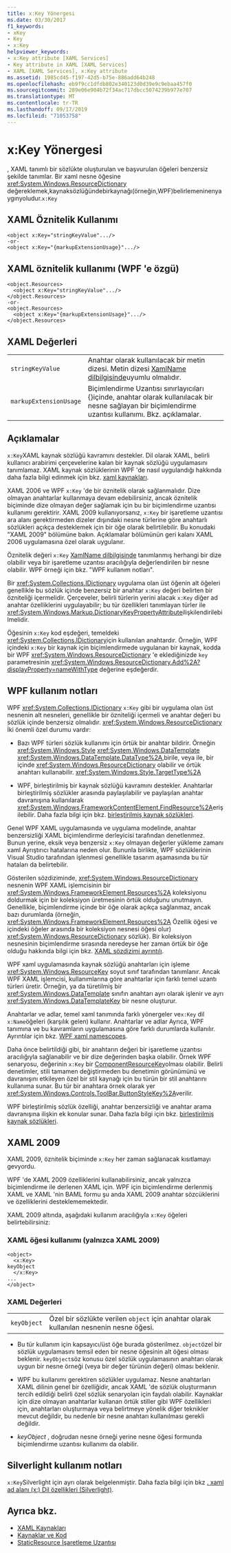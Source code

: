 ```yaml
---
title: x:Key Yönergesi
ms.date: 03/30/2017
f1_keywords:
- xKey
- Key
- x:Key
helpviewer_keywords:
- x:Key attribute [XAML Services]
- Key attribute in XAML [XAML Services]
- XAML [XAML Services], x:Key attribute
ms.assetid: 1985cd45-f197-42d5-b75e-886add64b248
ms.openlocfilehash: eb9f9cc1dfdb802e340123d0d39e9c9ebaa457f0
ms.sourcegitcommit: 289e06e904b72f34ac717dbcc5074239b977e707
ms.translationtype: MT
ms.contentlocale: tr-TR
ms.lasthandoff: 09/17/2019
ms.locfileid: "71053758"
---
```

# <a name="xkey-directive"></a>x:Key Yönergesi
, XAML tanımlı bir sözlükte oluşturulan ve başvurulan öğeleri benzersiz şekilde tanımlar. Bir xaml nesne öğesine <xref:System.Windows.ResourceDictionary> değereklemek,kaynaksözlüğündebirkaynağı(örneğin,WPF)belirlemeninenyaygınyoludur.`x:Key`  
  
## <a name="xaml-attribute-usage"></a>XAML Öznitelik Kullanımı  
  
```xaml  
<object x:Key="stringKeyValue".../>  
-or-  
<object x:Key="{markupExtensionUsage}".../>  
```  
  
## <a name="xaml-attribute-usage-wpf-specific"></a>XAML öznitelik kullanımı (WPF 'e özgü)  
  
```xaml  
<object.Resources>  
  <object x:Key="stringKeyValue".../>  
</object.Resources>  
-or-  
<object.Resources>  
  <object x:Key="{markupExtensionUsage}".../>  
</object.Resources>  
```  
  
## <a name="xaml-values"></a>XAML Değerleri  
  
|||  
|-|-|  
|`stringKeyValue`|Anahtar olarak kullanılacak bir metin dizesi. Metin dizesi [XamlName dilbilgisinde](xamlname-grammar.md)uyumlu olmalıdır.|  
|`markupExtensionUsage`|Biçimlendirme Uzantısı sınırlayıcıları {}içinde, anahtar olarak kullanılacak bir nesne sağlayan bir biçimlendirme uzantısı kullanımı. Bkz. açıklamalar.|  
  
## <a name="remarks"></a>Açıklamalar  
 `x:Key`XAML kaynak sözlüğü kavramını destekler. Dil olarak XAML, belirli kullanıcı arabirimi çerçevelerine kalan bir kaynak sözlüğü uygulamasını tanımlamaz. XAML kaynak sözlüklerinin WPF 'de nasıl uygulandığı hakkında daha fazla bilgi edinmek için bkz. [xaml kaynakları](../wpf/advanced/xaml-resources.md).  
  
 XAML 2006 ve WPF `x:Key` 'de bir öznitelik olarak sağlanmalıdır. Dize olmayan anahtarlar kullanmaya devam edebilirsiniz, ancak öznitelik biçiminde dize olmayan değer sağlamak için bu bir biçimlendirme uzantısı kullanımı gerektirir. XAML 2009 kullanıyorsanız, `x:Key` bir işaretleme uzantısı ara alanı gerektirmeden dizeler dışındaki nesne türlerine göre anahtarlı sözlükleri açıkça desteklemek için bir öğe olarak belirtilebilir. Bu konudaki "XAML 2009" bölümüne bakın. Açıklamalar bölümünün geri kalanı XAML 2006 uygulamasına özel olarak uygulanır.  
  
 Öznitelik değeri `x:Key` [XamlName dilbilgisinde](xamlname-grammar.md) tanımlanmış herhangi bir dize olabilir veya bir işaretleme uzantısı aracılığıyla değerlendirilen bir nesne olabilir. WPF örneği için bkz. "WPF kullanım notları".  
  
 Bir <xref:System.Collections.IDictionary> uygulama olan üst öğenin alt öğeleri genellikle bu sözlük içinde benzersiz bir anahtar `x:Key` değeri belirten bir özniteliği içermelidir. Çerçeveler, belirli türlerin yerini alacak `x:Key` diğer ad anahtar özelliklerini uygulayabilir; bu tür özellikleri tanımlayan türler ile <xref:System.Windows.Markup.DictionaryKeyPropertyAttribute>ilişkilendirilebilmelidir.  
  
 Öğesinin `x:Key` kod eşdeğeri, temeldeki <xref:System.Collections.IDictionary>için kullanılan anahtardır. Örneğin, WPF içindeki `x:Key` bir kaynak için biçimlendirmede uygulanan bir kaynak, kodda bir WPF <xref:System.Windows.ResourceDictionary> 'e eklediğinizde `key` parametresinin <xref:System.Windows.ResourceDictionary.Add%2A?displayProperty=nameWithType> değerine eşdeğerdir.  
  
## <a name="wpf-usage-notes"></a>WPF kullanım notları  
 WPF <xref:System.Collections.IDictionary> `x:Key` gibi bir uygulama olan üst nesnenin alt nesneleri, genellikle bir özniteliği içermeli ve anahtar değeri bu sözlük içinde benzersiz olmalıdır. <xref:System.Windows.ResourceDictionary> İki önemli özel durumu vardır:  
  
- Bazı WPF türleri sözlük kullanımı için örtük bir anahtar bildirir. Örneğin <xref:System.Windows.Style> <xref:System.Windows.DataTemplate> <xref:System.Windows.DataTemplate.DataType%2A>,birile, veya ile, bir içinde <xref:System.Windows.ResourceDictionary> olabilir ve örtük anahtarı kullanabilir. <xref:System.Windows.Style.TargetType%2A>  
  
- WPF, birleştirilmiş bir kaynak sözlüğü kavramını destekler. Anahtarlar birleştirilmiş sözlükler arasında paylaşılabilir ve paylaşılan anahtar davranışına kullanılarak <xref:System.Windows.FrameworkContentElement.FindResource%2A>erişilebilir. Daha fazla bilgi için bkz. [birleştirilmiş kaynak sözlükleri](../wpf/advanced/merged-resource-dictionaries.md).  
  
 Genel WPF XAML uygulamasında ve uygulama modelinde, anahtar benzersizliği XAML biçimlendirme derleyicisi tarafından denetlenmez. Bunun yerine, eksik veya benzersiz `x:Key` olmayan değerler yükleme zamanı xaml Ayrıştırıcı hatalarına neden olur. Bununla birlikte, WPF sözlüklerinin Visual Studio tarafından işlenmesi genellikle tasarım aşamasında bu tür hataları da belirtebilir.  
  
 Gösterilen sözdiziminde, <xref:System.Windows.ResourceDictionary> nesnenin WPF XAML işlemcisinin bir <xref:System.Windows.FrameworkElement.Resources%2A> koleksiyonu doldurmak için bir koleksiyon üretmesinin örtük olduğunu unutmayın. Genellikle, biçimlendirme içinde bir öğe olarak açıkça sağlanmaz, ancak bazı durumlarda (örneğin, <xref:System.Windows.FrameworkElement.Resources%2A> Özellik öğesi ve içindeki öğeler arasında bir koleksiyon nesnesi öğesi olur) <xref:System.Windows.ResourceDictionary> sözlük). Bir koleksiyon nesnesinin biçimlendirme sırasında neredeyse her zaman örtük bir öğe olduğu hakkında bilgi için bkz. [XAML sözdizimi ayrıntılı](../wpf/advanced/xaml-syntax-in-detail.md).  
  
 WPF xaml uygulamasında kaynak sözlüğü anahtarları için işleme <xref:System.Windows.ResourceKey> soyut sınıf tarafından tanımlanır. Ancak WPF XAML işlemcisi, kullanımlarına göre anahtarlar için farklı temel uzantı türleri üretir. Örneğin, ya da türetilmiş bir <xref:System.Windows.DataTemplate> sınıfın anahtarı ayrı olarak işlenir ve ayrı <xref:System.Windows.DataTemplateKey> bir nesne oluşturur.  
  
 Anahtarlar ve adlar, temel xaml tanımında farklı yönergeler ve`x:Key` dil `x:Name`öğeleri (karşılık gelen) kullanır. Anahtarlar ve adlar Ayrıca, WPF tanımına ve bu kavramların uygulamasına göre farklı durumlarda kullanılır. Ayrıntılar için bkz. [WPF xaml namescopes](../wpf/advanced/wpf-xaml-namescopes.md).  
  
 Daha önce belirtildiği gibi, bir anahtarın değeri bir işaretleme uzantısı aracılığıyla sağlanabilir ve bir dize değerinden başka olabilir. Örnek WPF senaryosu, değerinin `x:Key` bir [ComponentResourceKey](../wpf/advanced/componentresourcekey-markup-extension.md)olması olabilir. Belirli denetimler, stili tamamen değiştirmeden bu denetimin görünümünü ve davranışını etkileyen özel bir stil kaynağı için bu türün bir stil anahtarını kullanıma sunar. Bu tür bir anahtara örnek olarak yer <xref:System.Windows.Controls.ToolBar.ButtonStyleKey%2A>verilir.  
  
 WPF birleştirilmiş sözlük özelliği, anahtar benzersizliği ve anahtar arama davranışına ilişkin ek konular sunar. Daha fazla bilgi için bkz. [birleştirilmiş kaynak sözlükleri](../wpf/advanced/merged-resource-dictionaries.md).  
  
## <a name="xaml-2009"></a>XAML 2009  
 XAML 2009, öznitelik biçiminde `x:Key` her zaman sağlanacak kısıtlamayı gevyordu.  
  
 WPF 'de XAML 2009 özelliklerini kullanabilirsiniz, ancak yalnızca biçimlendirme ile derlenen XAML için. WPF için biçimlendirme derlenmiş XAML ve XAML 'nin BAML formu şu anda XAML 2009 anahtar sözcüklerini ve özelliklerini desteklememektedir.  
  
 XAML 2009 altında, aşağıdaki kullanım aracılığıyla `x:Key` öğeleri belirtebilirsiniz:  
  
### <a name="xaml-element-usage-xaml-2009-only"></a>XAML öğesi kullanımı (yalnızca XAML 2009)  
  
```  
<object>  
  <x:Key>  
keyObject  
  </x:Key>  
...  
</object>  
```  
  
### <a name="xaml-values"></a>XAML Değerleri  
  
|||  
|-|-|  
|`keyObject`|Özel bir sözlükte verilen `object` için anahtar olarak kullanılan nesnenin nesne öğesi.|  
  
- Bu tür kullanım için kapsayıcı/üst öğe burada gösterilmez. `object`özel bir sözlük uygulamasını temsil eden bir nesne öğesinin alt öğesi olması beklenir. `keyObject`söz konusu özel sözlük uygulamasının anahtarı olarak uygun bir nesne örneği (veya bir değer türünün değeri) olması beklenir.  
  
- WPF bu kullanımı gerektiren sözlükler uygulamaz. Nesne anahtarları XAML dilinin genel bir özelliğidir, ancak XAML 'de sözlük oluşturmanın tercih edildiği belirli özel sözlük senaryoları için faydalı olabilir. Kaynaklar için dize olmayan anahtarlar kullanan örtük stiller gibi WPF özellikleri için, anahtarları oluşturmaya veya belirtmeye yönelik diğer teknikler mevcut değildir, bu nedenle bir nesne anahtarı kullanılması gerekli değildir.  
  
- *keyObject* , doğrudan nesne örneği yerine nesne öğesi formunda biçimlendirme uzantısı kullanımı da olabilir.  
  
## <a name="silverlight-usage-notes"></a>Silverlight kullanım notları  
 `x:Key`Silverlight için ayrı olarak belgelenmiştir. Daha fazla bilgi için bkz [. xaml ad alanı (x:) Dil özellikleri (Silverlight)](https://go.microsoft.com/fwlink/?LinkId=199081).  
  
## <a name="see-also"></a>Ayrıca bkz.

- [XAML Kaynakları](../wpf/advanced/xaml-resources.md)
- [Kaynaklar ve Kod](../wpf/advanced/resources-and-code.md)
- [StaticResource İşaretleme Uzantısı](../wpf/advanced/staticresource-markup-extension.md)
